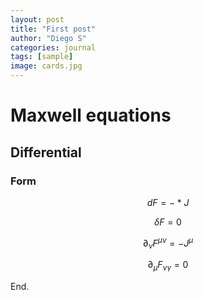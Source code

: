 ```yaml
---
layout: post
title: "First post"
author: "Diego S"
categories: journal
tags: [sample]
image: cards.jpg
---
```


# Maxwell equations

## Differential

### Form

$$ dF= -*J $$

$$ \delta F = 0 $$

$$ \partial _{\nu }F^{\mu \nu } = -J^{\mu }$$

$$ \partial _{\mu }F_{\nu \gamma } = 0 $$

End.
<!--stackedit_data:
eyJoaXN0b3J5IjpbMTY5NjkzNDcyOSw0ODI4NjIxNl19
-->